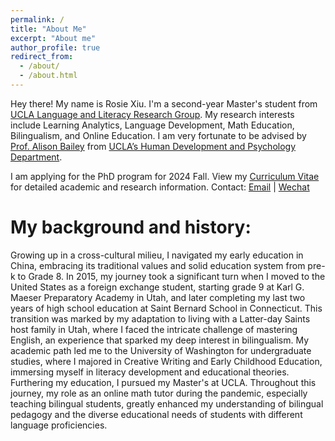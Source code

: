 ```yaml
---
permalink: /
title: "About Me"
excerpt: "About me"
author_profile: true
redirect_from: 
  - /about/
  - /about.html
---
```


Hey there! My name is Rosie Xiu. I'm a second-year Master's student from  [UCLA Language and Literacy Research Group](https://langlit.gseis.ucla.edu/). My research interests include Learning Analytics, Language Development, Math Education, Bilingualism, and Online Education. I am very fortunate to be advised by [Prof. Alison Bailey](https://seis.ucla.edu/faculty-and-research/faculty-directory/alison-bailey) from [UCLA’s Human Development and Psychology Department](https://seis.ucla.edu/departments-and-degrees/department-of-education/human-development-and-psychology-division).

I am applying for the PhD program for 2024 Fall. View my [Curriculum Vitae](../assets/Curriculum_Vitae.pdf) for detailed academic and research information.
Contact: [Email](mailto:xiul@g.ucla.edu) | [Wechat](../images/wechat.png) 


My background and history:
======
Growing up in a cross-cultural milieu, I navigated my early education in China, embracing its traditional values and solid education system from pre-k to Grade 8. In 2015, my journey took a significant turn when I moved to the United States as a foreign exchange student, starting grade 9 at Karl G. Maeser Preparatory Academy in Utah, and later completing my last two years of high school education at Saint Bernard School in Connecticut. This transition was marked by my adaptation to living with a Latter-day Saints host family in Utah, where I faced the intricate challenge of mastering English, an experience that sparked my deep interest in bilingualism. My academic path led me to the University of Washington for undergraduate studies, where I majored in Creative Writing and Early Childhood Education, immersing myself in literacy development and educational theories. Furthering my education, I pursued my Master's at UCLA. Throughout this journey, my role as an online math tutor during the pandemic, especially teaching bilingual students, greatly enhanced my understanding of bilingual pedagogy and the diverse educational needs of students with different language proficiencies.

